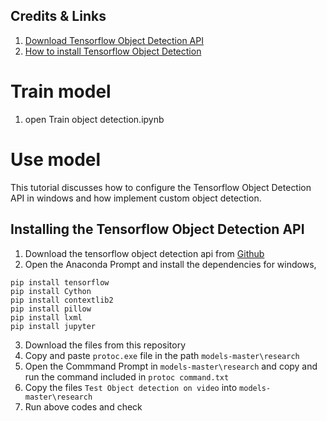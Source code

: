 
## Credits & Links

1. [Download Tensorflow Object Detection API](https://github.com/tensorflow/models)
2. [How to install Tensorflow Object Detection](https://github.com/tensorflow/models/blob/master/research/object_detection/g3doc/installation.md)

# Train model

1. open Train object detection.ipynb
# Use model
This tutorial discusses how to configure the Tensorflow Object Detection API in windows and how implement custom object detection.

## Installing the Tensorflow Object Detection API

1. Download the tensorflow object detection api from [Github](https://github.com/tensorflow/models)
2. Open the Anaconda Prompt and install the dependencies for windows,

```
pip install tensorflow
pip install Cython
pip install contextlib2
pip install pillow
pip install lxml
pip install jupyter
```

3. Download the files from this repository
4. Copy and paste ```protoc.exe``` file in the path ```models-master\research```
5. Open the Commmand Prompt in ```models-master\research``` and copy and run the command included in ```protoc command.txt```
6. Copy the files ```Test Object detection on video``` into ```models-master\research```
7. Run above codes and check
